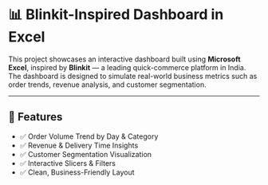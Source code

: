 # 📊 Blinkit-Inspired Dashboard in Excel

This project showcases an interactive dashboard built using **Microsoft Excel**, inspired by **Blinkit** — a leading quick-commerce platform in India. The dashboard is designed to simulate real-world business metrics such as order trends, revenue analysis, and customer segmentation.

---

## 🧩 Features

- ✅ Order Volume Trend by Day & Category  
- ✅ Revenue & Delivery Time Insights  
- ✅ Customer Segmentation Visualization  
- ✅ Interactive Slicers & Filters  
- ✅ Clean, Business-Friendly Layout
